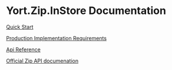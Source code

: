 # Yort.Zip.InStore Documentation


[Quick Start](../articles/quickstart.html)

[Production Implementation Requirements](../articles/productionrequirements.html)

[Api Reference](Yort.Zip.InStore.html)

[Official Zip API documenation](https://docs-nz.zip.co/instore-api)
